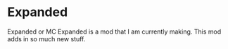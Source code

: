 # Expanded
Expanded or MC Expanded is a mod that I am currently making. This mod adds in so much new stuff.
